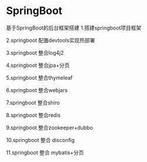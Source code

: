 # SpringBoot
基于SpringBoot的后台框架搭建
1.搭建springboot项目框架


2.springboot 配置devtools实现热部署


3.springboot 整合log4j2


4.springboot 整合jpa+分页


5.springboot 整合thymeleaf


6.springboot 整合webjars


7.springboot 整合shiro


8.springboot 整合redis


9.springboot 整合zookeeper+dubbo


10.springboot 整合 disconfig


11.springboot 整合 mybatis+分页

